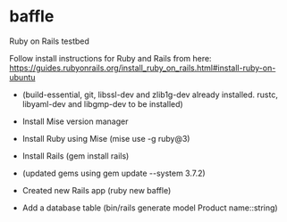 # baffle
Ruby on Rails testbed

Follow install instructions for Ruby and Rails from here:
https://guides.rubyonrails.org/install_ruby_on_rails.html#install-ruby-on-ubuntu

- (build-essential, git, libssl-dev and zlib1g-dev already installed.  rustc, libyaml-dev and libgmp-dev to be installed)
- Install Mise version manager
- Install Ruby using Mise (mise use -g ruby@3)
- Install Rails (gem install rails)
- (updated gems using gem update --system 3.7.2)
- Created new Rails app (ruby new baffle)

- Add a database table (bin/rails generate model Product name::string)
